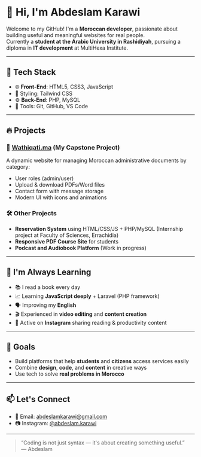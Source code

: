 # 👋 Hi, I'm Abdeslam Karawi

Welcome to my GitHub! I'm a **Moroccan developer**, passionate about building useful and meaningful websites for real people.  
Currently a **student at the Arabic University in Rashidiyah**, pursuing a diploma in **IT development** at MultiHexa Institute.

---

## 🔧 Tech Stack

- 🌐 **Front-End**: HTML5, CSS3, JavaScript  
- 🎨 Styling: Tailwind CSS  
- ⚙️ **Back-End**: PHP, MySQL  
- 🎯 Tools: Git, GitHub, VS Code

---

## 🔥 Projects

### 📌 [Wathiqati.ma](https://github.com/AbdeslamKarawi/wathiqati) (My Capstone Project)
A dynamic website for managing Moroccan administrative documents by category:
- User roles (admin/user)
- Upload & download PDFs/Word files
- Contact form with message storage
- Modern UI with icons and animations

### 🛠️ Other Projects
- **Reservation System** using HTML/CSS/JS + PHP/MySQL (Internship project at Faculty of Sciences, Errachidia)
- **Responsive PDF Course Site** for students
- **Podcast and Audiobook Platform** (Work in progress)

---

## 🧠 I'm Always Learning

- 📚 I read a book every day
- 📈 Learning **JavaScript deeply** + Laravel (PHP framework)
- 🗣️ Improving my **English**
- 🎬 Experienced in **video editing** and **content creation**
- 📱 Active on **Instagram** sharing reading & productivity content

---

## 🎯 Goals

- Build platforms that help **students** and **citizens** access services easily
- Combine **design**, **code**, and **content** in creative ways
- Use tech to solve **real problems in Morocco**

---

## 📫 Let's Connect

- 📩 Email: abdeslamkarawi@gmail.com  
- 📷 Instagram: [@abdeslam.karawi](https://www.instagram.com/abdeslam.karawi)

---

> “Coding is not just syntax — it's about creating something useful.”  
— Abdeslam

